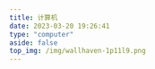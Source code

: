 ```yaml
---
title: 计算机
date: 2023-03-20 19:26:41
type: "computer"
aside: false
top_img: /img/wallhaven-1p11l9.png
---
```

